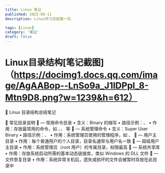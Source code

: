 ```yaml
---
title: Linux 笔记
published: 2025-08-11
description: Linux学习总结第一天.

tags: [Linux]
category: '笔记'
draft: false
---
```

# Linux目录结构[笔记截图]（https://docimg1.docs.qq.com/image/AgAABop--LnSo9a_J1lDPpl_8-Mtn9D8.png?w=1239&h=612）

🐧 Linux 目录结构总结笔记

📁 常见目录说明
📂  — 常用命令目录
• 	含义：Binary 的缩写
• 	路径示例：、
• 	作用：存放最常用的命令，如 、、 等
📂  — 系统管理命令
• 	含义：Super User Binary
• 	路径示例：、
• 	作用：系统管理员使用的管理程序，如 、
📂  — 用户主目录
• 	作用：每个普通用户的个人目录，目录名通常与用户名一致
📂  — 超级用户主目录
• 	作用：系统管理员（root 用户）的专属目录，权限最高
📂  — 系统共享库
• 	作用：存放系统启动所需的基本动态链接库，类似 Windows 的 DLL 文件
📂  — 文件恢复目录
• 	作用：系统异常关机后，遗失或损坏的文件会被暂时存放在此目录中

